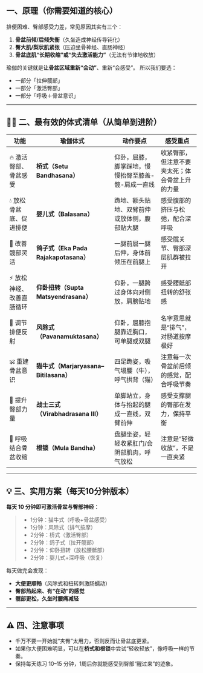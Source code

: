 ## 一、原理（你需要知道的核心）

排便困难、臀部感受力差，常见原因其实有三个：

1. **骨盆前倾/后倾失衡**（久坐造成神经传导钝化）
2. **臀大肌/梨状肌紧张**（压迫坐骨神经、直肠神经）
3. **骨盆底肌“长期收缩”或“失去激活能力”**（无法有节律地收放）

瑜伽的关键就是**让骨盆区域重新“会动”**、重新“会感受”。
 所以我们要选：

- 一部分「拉伸髋部」
- 一部分「激活臀部」
- 一部分「呼吸＋骨盆意识」

------

## 🧘‍♂️ 二、最有效的体式清单（从简单到进阶）

| 功能                     | 瑜伽体式                              | 动作要点                                           | 感受重点                                       |
| ------------------------ | ------------------------------------- | -------------------------------------------------- | ---------------------------------------------- |
| 🔥 激活臀部、骨盆感受     | **桥式（Setu Bandhasana）**           | 仰卧，屈膝，脚掌踩地，慢慢抬臀至膝盖-髋-肩成一直线 | 收紧臀部，但注意不要夹太死；体会骨盆上升的力量 |
| 💧 放松骨盆底、促进排便   | **婴儿式（Balasana）**                | 跪地、额头贴地、双臂前伸或放体侧，腹部贴大腿       | 感受腹部的挤压与松弛，配合深呼吸               |
| 🌊 改善髋部灵活           | **鸽子式（Eka Pada Rajakapotasana）** | 一腿前屈一腿后伸，身体前倾压在前腿上               | 感受髋关节、臀部深层肌群被拉开                 |
| ⚡ 放松神经、改善直肠循环 | **仰卧扭转（Supta Matsyendrasana）**  | 仰卧，一腿跨过身体向对侧放，肩膀贴地               | 感受腰骶部扭转的舒张感                         |
| 💨 调节排便反射           | **风除式（Pavanamuktasana）**         | 仰卧，屈膝抱腿靠近胸口，可单腿或双腿               | 名字意思就是“排气”，对肠道按摩极好             |
| 🕉️ 重建骨盆意识           | **猫牛式（Marjaryasana–Bitilasana）** | 四足跪姿，吸气塌腰（牛），呼气拱背（猫）           | 注意每一次骨盆前后倾的感觉，配合呼吸节奏       |
| 💪 提升臀部力量           | **战士三式（Virabhadrasana III）**    | 单脚站立，身体与抬起的腿成一直线，双臂前伸         | 感受支撑腿的臀部在发力，保持平衡               |
| 🧘 呼吸结合骨盆收缩       | **根锁（Mula Bandha）**               | 盘腿坐姿，轻轻收紧肛门/会阴部肌肉，呼气放松        | 注意是“轻微收放”，不是一直夹紧                 |

------

## 💡 三、实用方案（每天10分钟版本）

**每天 10 分钟即可激活骨盆与臀部神经**：

> - 1分钟：猫牛式（呼吸+骨盆感受）
> - 1分钟：风除式（排气按摩）
> - 2分钟：桥式（激活臀部）
> - 2分钟：鸽子式（拉开髋部）
> - 2分钟：仰卧扭转（放松腰骶部）
> - 2分钟：婴儿式+深呼吸（恢复）

每天做完会发现：

- **大便更顺畅**（风除式和扭转刺激肠蠕动）
- **臀部热起来、有“在动”的感觉**
- **髋部更松，久坐时腰痛减轻**

------

## ⚠️ 四、注意事项

- 千万不要一开始就“夹臀”太用力，否则反而让骨盆底更紧。
- 如果你大便困难明显，可以在**桥式和根锁**中尝试“轻收轻放”，像呼吸一样的节奏。
- 保持每天练习 10–15 分钟，1周后你就能感受到臀部“醒过来”的迹象。
